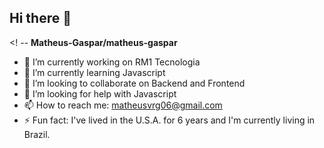 ## Hi there 👋

<! --
**Matheus-Gaspar/matheus-gaspar**
- 🔭 I’m currently working on RM1 Tecnologia
- 🌱 I’m currently learning Javascript
- 👯 I’m looking to collaborate on Backend and Frontend
- 🤔 I’m looking for help with Javascript
- 📫 How to reach me: matheusvrg06@gmail.com
- ⚡ Fun fact: I've lived in the U.S.A. for 6 years and I'm currently living in Brazil.

